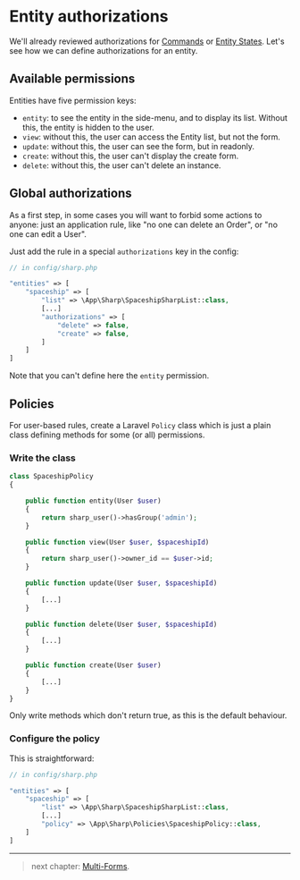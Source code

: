 # Entity authorizations

We'll already reviewed authorizations for [Commands](commands.md) or [Entity States](entity-states.md). Let's see how we can define authorizations for an entity.

## Available permissions

Entities have five permission keys:

- `entity`: to see the entity in the side-menu, and to display its list. Without this, the entity is hidden to the user.
- `view`: without this, the user can access the Entity list, but not the form.
- `update`: without this, the user can see the form, but in readonly.
- `create`: without this, the user can't display the create form.
- `delete`: without this, the user can't delete an instance.


## Global authorizations

As a first step, in some cases you will want to forbid some actions to anyone: just an application rule, like "no one can delete an Order", or "no one can edit a User".

Just add the rule in a special `authorizations` key in the config:

```php
// in config/sharp.php

"entities" => [
    "spaceship" => [
        "list" => \App\Sharp\SpaceshipSharpList::class,
        [...]
        "authorizations" => [
            "delete" => false,
            "create" => false,
        ]
    ]
]
```

Note that you can't define here the `entity` permission.

## Policies

For user-based rules, create a Laravel `Policy` class which is just a plain class defining methods for some (or all) permissions.

### Write the class

```php
class SpaceshipPolicy
{

    public function entity(User $user)
    {
        return sharp_user()->hasGroup('admin');
    }

    public function view(User $user, $spaceshipId)
    {
        return sharp_user()->owner_id == $user->id;
    }

    public function update(User $user, $spaceshipId)
    {
        [...]
    }

    public function delete(User $user, $spaceshipId)
    {
        [...]
    }

    public function create(User $user)
    {
        [...]
    }
}
```

Only write methods which don't return true, as this is the default behaviour.

### Configure the policy

This is straightforward:

```php
// in config/sharp.php

"entities" => [
    "spaceship" => [
        "list" => \App\Sharp\SpaceshipSharpList::class,
        [...]
        "policy" => \App\Sharp\Policies\SpaceshipPolicy::class,
    ]
]
```

---

> next chapter: [Multi-Forms](multiforms.md).